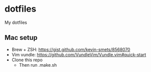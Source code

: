 # dotfiles
My dotfiles

## Mac setup

- Brew + ZSH: https://gist.github.com/kevin-smets/8568070
- Vim vundle: https://github.com/VundleVim/Vundle.vim#quick-start
- Clone this repo
  - Then run .make.sh

